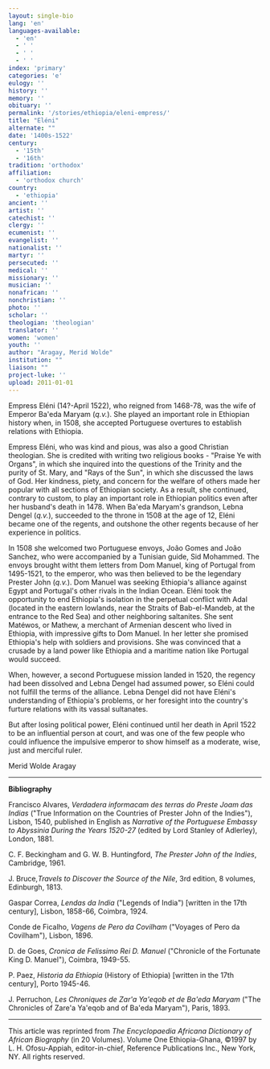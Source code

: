 ```yaml
---
layout: single-bio
lang: 'en'
languages-available:
  - 'en'
  - ' '
  - ' '
  - ' '
index: 'primary'
categories: 'e'
eulogy: ''
history: ''
memory: ''
obituary: ''
permalink: '/stories/ethiopia/eleni-empress/'
title: "Eléni"
alternate: ""
date: '1400s-1522'
century:
  - '15th'
  - '16th'
tradition: 'orthodox'
affiliation:
  - 'orthodox church'
country:
  - 'ethiopia'
ancient: ''
artist: ''
catechist: ''
clergy: ''
ecumenist: ''
evangelist: ''
nationalist: ''
martyr: ''
persecuted: ''
medical: ''
missionary: ''
musician: ''
nonafrican: ''
nonchristian: ''
photo: ''
scholar: ''
theologian: 'theologian'
translator: ''
women: 'women'
youth: ''
author: "Aragay, Merid Wolde"
institution: ""
liaison: ""
project-luke: ''
upload: 2011-01-01
---
```




Empress Eléni (14?-April 1522), who reigned from 1468-78, was the wife of Emperor Ba'eda Maryam (*q.v.*). She played an important role in Ethiopian history when, in 1508, she accepted Portuguese overtures to establish relations with Ethiopia.

Empress Eléni, who was kind and pious, was also a good Christian theologian. She is credited with writing two religious books - "Praise Ye with Organs", in which she inquired into the questions of the Trinity and the purity of St. Mary, and "Rays of the Sun", in which she discussed the laws of God. Her kindness, piety, and concern for the welfare of others made her popular with all sections of Ethiopian society. As a result, she continued, contrary to custom, to play an important role in Ethiopian politics even after her husband's death in 1478. When Ba'eda Maryam's grandson, Lebna Dengel (*q.v.*), succeeded to the throne in 1508 at the age of 12, Eléni became one of the regents, and outshone the other regents because of her experience in politics.

In 1508 she welcomed two Portuguese envoys, João Gomes and João Sanchez, who were accompanied by a Tunisian guide, Sid Mohammed. The envoys brought witht them letters from Dom Manuel, king of Portugal from 1495-1521, to the emperor, who was then believed to be the legendary Prester John (*q.v.*). Dom Manuel was seeking Ethiopia's alliance against Egypt and Portugal's other rivals in the Indian Ocean. Eléni took the opportunity to end Ethiopia's isolation in the perpetual conflict with Adal (located in the eastern lowlands, near the Straits of Bab-el-Mandeb, at the entrance to the Red Sea) and other neighboring saltanites. She sent Matéwos, or Mathew, a merchant of Armenian descent who lived in Ethiopia, with impressive gifts to Dom Manuel. In her letter she promised Ethiopia's help with soldiers and provisions.  She was convinced that a crusade by a land power like Ethiopia and a maritime nation like Portugal would succeed.

When, however, a second Portuguese mission landed in 1520, the regency had been dissolved and Lebna Dengel had assumed power, so Eléni could not fulfill the terms of the alliance.  Lebna Dengel did not have Eléni's understanding of Ethiopia's problems, or her foresight into the country's furture relations with its vassal sultanates.

But after losing political power, Eléni continued until her death in April 1522 to be an influential person at court, and was one of the few people who could influence the impulsive emperor to show himself as a moderate, wise, just and merciful ruler.

Merid Wolde Aragay

---

**Bibliography**

Francisco Alvares, *Verdadera informacam des terras do Preste Joam das Indias* ("True Information on the Countries of Prester John of the Indies"), Lisbon, 1540, published in English as *Narrative of the Portuguese Embassy to Abyssinia During the Years 1520-27* (edited by Lord Stanley of Adlerley), London, 1881.

C. F. Beckingham and G. W. B. Huntingford, *The Prester John of the Indies*, Cambridge, 1961.

J. Bruce,*Travels to Discover the Source of the Nile*, 3rd edition, 8 volumes, Edinburgh, 1813.

Gaspar Correa, *Lendas da India* ("Legends of India") [written in the 17th century], Lisbon, 1858-66, Coimbra, 1924.

Conde de Ficalho, *Vagens de Pero da Covilham* ("Voyages of Pero da Covilham"), Lisbon, 1896.

D. de Goes, *Cronica de Felissimo Rei D. Manuel* ("Chronicle of the Fortunate King D. Manuel"), Coimbra, 1949-55.

P. Paez, *Historia da Ethiopia* (History of Ethiopia) [written in the 17th century], Porto 1945-46.

J. Perruchon, *Les Chroniques de Zar'a Ya'eqob et de Ba'eda Maryam* ("The Chronicles of Zare'a Ya'eqob and of Ba'eda Maryam"), Paris, 1893.

---

This article was reprinted from *The Encyclopaedia Africana Dictionary of African Biography* (in 20 Volumes). Volume One Ethiopia-Ghana, &copy;1997 by L. H. Ofosu-Appiah, editor-in-chief, Reference Publications Inc., New York, NY. All rights reserved.
